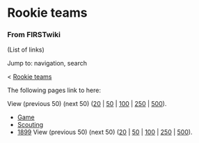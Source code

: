 # Rookie teams

### From FIRSTwiki

(List of links)

Jump to: navigation, search

&lt; [Rookie teams](/index.php?title=Rookie_teams&redirect=no "Rookie teams" )  

The following pages link to here:

View (previous 50) (next 50)
([20](/index.php?title=Special:Whatlinkshere/Rookie_teams&limit=20&from=0
"Special:Whatlinkshere/Rookie teams" ) |
[50](/index.php?title=Special:Whatlinkshere/Rookie_teams&limit=50&from=0
"Special:Whatlinkshere/Rookie teams" ) |
[100](/index.php?title=Special:Whatlinkshere/Rookie_teams&limit=100&from=0
"Special:Whatlinkshere/Rookie teams" ) |
[250](/index.php?title=Special:Whatlinkshere/Rookie_teams&limit=250&from=0
"Special:Whatlinkshere/Rookie teams" ) |
[500](/index.php?title=Special:Whatlinkshere/Rookie_teams&limit=500&from=0
"Special:Whatlinkshere/Rookie teams" )).

  * [Game](/index.php/Game "Game" )
  * [Scouting](/index.php/Scouting "Scouting" )
  * [1899](/index.php/1899 "1899" )
View (previous 50) (next 50)
([20](/index.php?title=Special:Whatlinkshere/Rookie_teams&limit=20&from=0
"Special:Whatlinkshere/Rookie teams" ) |
[50](/index.php?title=Special:Whatlinkshere/Rookie_teams&limit=50&from=0
"Special:Whatlinkshere/Rookie teams" ) |
[100](/index.php?title=Special:Whatlinkshere/Rookie_teams&limit=100&from=0
"Special:Whatlinkshere/Rookie teams" ) |
[250](/index.php?title=Special:Whatlinkshere/Rookie_teams&limit=250&from=0
"Special:Whatlinkshere/Rookie teams" ) |
[500](/index.php?title=Special:Whatlinkshere/Rookie_teams&limit=500&from=0
"Special:Whatlinkshere/Rookie teams" )).

